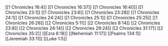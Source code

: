 [[1 Chronicles 16:4]]
[[1 Chronicles 16:37]]
[[1 Chronicles 16:40]]
[[1 Chronicles 23:1]]
[[1 Chronicles 23:6]]
[[1 Chronicles 23:28]]
[[1 Chronicles 24:1]]
[[1 Chronicles 24:24]]
[[1 Chronicles 25:1]]
[[1 Chronicles 25:25]]
[[1 Chronicles 26:26]]
[[2 Chronicles 5:11]]
[[2 Chronicles 8:14]]
[[2 Chronicles 23:8]]
[[2 Chronicles 24:14]]
[[2 Chronicles 29:24]]
[[2 Chronicles 31:17]]
[[2 Chronicles 35:2]]
[[Ezra 6:18]]
[[Nehemiah 11:17]]
[[Psalms 134:1]]
[[Jeremiah 33:11]]
[[Luke 1:5]]
